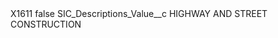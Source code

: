 <?xml version="1.0" encoding="UTF-8"?>
<CustomMetadata xmlns="http://soap.sforce.com/2006/04/metadata" xmlns:xsi="http://www.w3.org/2001/XMLSchema-instance" xmlns:xsd="http://www.w3.org/2001/XMLSchema">
    <label>X1611</label>
    <protected>false</protected>
    <values>
        <field>SIC_Descriptions_Value__c</field>
        <value xsi:type="xsd:string">HIGHWAY AND STREET CONSTRUCTION</value>
    </values>
</CustomMetadata>
